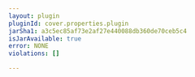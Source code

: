 ```yaml
---
layout: plugin
pluginId: cover.properties.plugin
jarSha1: a3c5ec85af73e2af27e440088db360de70ceb5c4
isJarAvailable: true
error: NONE
violations: []

---
```

